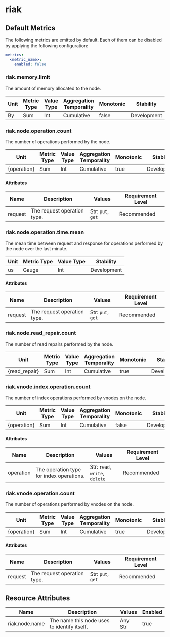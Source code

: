 [comment]: <> (Code generated by mdatagen. DO NOT EDIT.)

# riak

## Default Metrics

The following metrics are emitted by default. Each of them can be disabled by applying the following configuration:

```yaml
metrics:
  <metric_name>:
    enabled: false
```

### riak.memory.limit

The amount of memory allocated to the node.

| Unit | Metric Type | Value Type | Aggregation Temporality | Monotonic | Stability |
| ---- | ----------- | ---------- | ----------------------- | --------- | --------- |
| By | Sum | Int | Cumulative | false | Development |

### riak.node.operation.count

The number of operations performed by the node.

| Unit | Metric Type | Value Type | Aggregation Temporality | Monotonic | Stability |
| ---- | ----------- | ---------- | ----------------------- | --------- | --------- |
| {operation} | Sum | Int | Cumulative | true | Development |

#### Attributes

| Name | Description | Values | Requirement Level |
| ---- | ----------- | ------ | -------- |
| request | The request operation type. | Str: ``put``, ``get`` | Recommended |

### riak.node.operation.time.mean

The mean time between request and response for operations performed by the node over the last minute.

| Unit | Metric Type | Value Type | Stability |
| ---- | ----------- | ---------- | --------- |
| us | Gauge | Int | Development |

#### Attributes

| Name | Description | Values | Requirement Level |
| ---- | ----------- | ------ | -------- |
| request | The request operation type. | Str: ``put``, ``get`` | Recommended |

### riak.node.read_repair.count

The number of read repairs performed by the node.

| Unit | Metric Type | Value Type | Aggregation Temporality | Monotonic | Stability |
| ---- | ----------- | ---------- | ----------------------- | --------- | --------- |
| {read_repair} | Sum | Int | Cumulative | true | Development |

### riak.vnode.index.operation.count

The number of index operations performed by vnodes on the node.

| Unit | Metric Type | Value Type | Aggregation Temporality | Monotonic | Stability |
| ---- | ----------- | ---------- | ----------------------- | --------- | --------- |
| {operation} | Sum | Int | Cumulative | false | Development |

#### Attributes

| Name | Description | Values | Requirement Level |
| ---- | ----------- | ------ | -------- |
| operation | The operation type for index operations. | Str: ``read``, ``write``, ``delete`` | Recommended |

### riak.vnode.operation.count

The number of operations performed by vnodes on the node.

| Unit | Metric Type | Value Type | Aggregation Temporality | Monotonic | Stability |
| ---- | ----------- | ---------- | ----------------------- | --------- | --------- |
| {operation} | Sum | Int | Cumulative | true | Development |

#### Attributes

| Name | Description | Values | Requirement Level |
| ---- | ----------- | ------ | -------- |
| request | The request operation type. | Str: ``put``, ``get`` | Recommended |

## Resource Attributes

| Name | Description | Values | Enabled |
| ---- | ----------- | ------ | ------- |
| riak.node.name | The name this node uses to identify itself. | Any Str | true |
